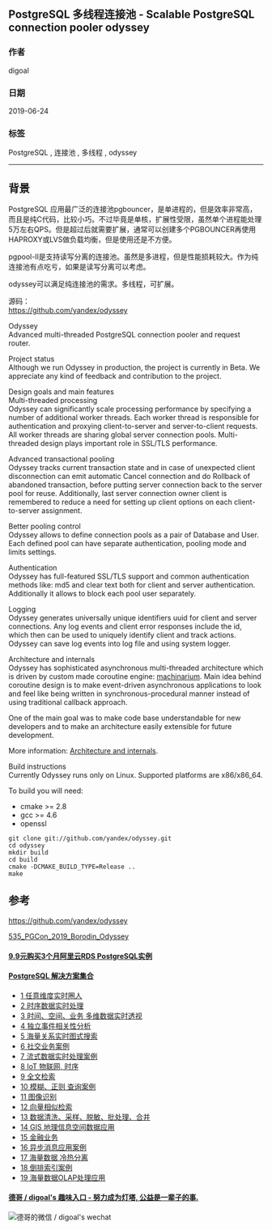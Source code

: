 ## PostgreSQL 多线程连接池 - Scalable PostgreSQL connection pooler odyssey  
              
### 作者              
digoal              
              
### 日期              
2019-06-24              
              
### 标签              
PostgreSQL , 连接池 , 多线程 , odyssey           
              
----              
              
## 背景    
PostgreSQL 应用最广泛的连接池pgbouncer，是单进程的，但是效率非常高，而且是纯C代码，比较小巧。不过毕竟是单核，扩展性受限，虽然单个进程能处理5万左右QPS。但是超过后就需要扩展，通常可以创建多个PGBOUNCER再使用HAPROXY或LVS做负载均衡，但是使用还是不方便。  
  
pgpool-II是支持读写分离的连接池。虽然是多进程，但是性能损耗较大。作为纯连接池有点吃亏，如果是读写分离可以考虑。  
  
odyssey可以满足纯连接池的需求。多线程，可扩展。  
  
源码：  
https://github.com/yandex/odyssey  
  
Odyssey  
Advanced multi-threaded PostgreSQL connection pooler and request router.  
  
Project status  
Although we run Odyssey in production, the project is currently in Beta. We appreciate any kind of feedback and contribution to the project.  
  
Design goals and main features  
Multi-threaded processing  
Odyssey can significantly scale processing performance by specifying a number of additional worker threads. Each worker thread is responsible for authentication and proxying client-to-server and server-to-client requests. All worker threads are sharing global server connection pools. Multi-threaded design plays important role in SSL/TLS performance.  
  
Advanced transactional pooling  
Odyssey tracks current transaction state and in case of unexpected client disconnection can emit automatic Cancel connection and do Rollback of abandoned transaction, before putting server connection back to the server pool for reuse. Additionally, last server connection owner client is remembered to reduce a need for setting up client options on each client-to-server assignment.  
  
Better pooling control  
Odyssey allows to define connection pools as a pair of Database and User. Each defined pool can have separate authentication, pooling mode and limits settings.  
  
Authentication  
Odyssey has full-featured SSL/TLS support and common authentication methods like: md5 and clear text both for client and server authentication. Additionally it allows to block each pool user separately.  
  
Logging  
Odyssey generates universally unique identifiers uuid for client and server connections. Any log events and client error responses include the id, which then can be used to uniquely identify client and track actions. Odyssey can save log events into log file and using system logger.  
  
Architecture and internals  
Odyssey has sophisticated asynchronous multi-threaded architecture which is driven by custom made coroutine engine: [machinarium](https://github.com/yandex/odyssey/tree/master/third_party/machinarium). Main idea behind coroutine design is to make event-driven asynchronous applications to look and feel like being written in synchronous-procedural manner instead of using traditional callback approach.  
  
One of the main goal was to make code base understandable for new developers and to make an architecture easily extensible for future development.  
  
More information: [Architecture and internals](https://github.com/yandex/odyssey/blob/master/documentation/internals.md).  
  
Build instructions  
Currently Odyssey runs only on Linux. Supported platforms are x86/x86_64.  
  
To build you will need:  
  
- cmake >= 2.8  
- gcc >= 4.6  
- openssl  
  
```  
git clone git://github.com/yandex/odyssey.git  
cd odyssey  
mkdir build  
cd build  
cmake -DCMAKE_BUILD_TYPE=Release ..  
make  
```  
  
## 参考  
https://github.com/yandex/odyssey  
      
[535_PGCon_2019_Borodin_Odyssey](20190624_01_pdf_001.pdf)    
    
  
  
  
  
  
  
  
  
  
  
  
  
  
  
  
  
  
  
  
  
  
  
  
  
  
  
  
  
  
  
  
  
  
  
  
  
  
  
  
  
  
#### [9.9元购买3个月阿里云RDS PostgreSQL实例](https://www.aliyun.com/database/postgresqlactivity "57258f76c37864c6e6d23383d05714ea")
  
  
#### [PostgreSQL 解决方案集合](https://yq.aliyun.com/topic/118 "40cff096e9ed7122c512b35d8561d9c8")
- [1 任意维度实时圈人](https://yq.aliyun.com/topic/118 "40cff096e9ed7122c512b35d8561d9c8")
- [2 时序数据实时处理](https://yq.aliyun.com/topic/118 "40cff096e9ed7122c512b35d8561d9c8")
- [3 时间、空间、业务 多维数据实时透视](https://yq.aliyun.com/topic/118 "40cff096e9ed7122c512b35d8561d9c8")
- [4 独立事件相关性分析](https://yq.aliyun.com/topic/118 "40cff096e9ed7122c512b35d8561d9c8")
- [5 海量关系实时图式搜索](https://yq.aliyun.com/topic/118 "40cff096e9ed7122c512b35d8561d9c8")
- [6 社交业务案例](https://yq.aliyun.com/topic/118 "40cff096e9ed7122c512b35d8561d9c8")
- [7 流式数据实时处理案例](https://yq.aliyun.com/topic/118 "40cff096e9ed7122c512b35d8561d9c8")
- [8 IoT 物联网, 时序](https://yq.aliyun.com/topic/118 "40cff096e9ed7122c512b35d8561d9c8")
- [9 全文检索](https://yq.aliyun.com/topic/118 "40cff096e9ed7122c512b35d8561d9c8")
- [10 模糊、正则 查询案例](https://yq.aliyun.com/topic/118 "40cff096e9ed7122c512b35d8561d9c8")
- [11 图像识别](https://yq.aliyun.com/topic/118 "40cff096e9ed7122c512b35d8561d9c8")
- [12 向量相似检索](https://yq.aliyun.com/topic/118 "40cff096e9ed7122c512b35d8561d9c8")
- [13 数据清洗、采样、脱敏、批处理、合并](https://yq.aliyun.com/topic/118 "40cff096e9ed7122c512b35d8561d9c8")
- [14 GIS 地理信息空间数据应用](https://yq.aliyun.com/topic/118 "40cff096e9ed7122c512b35d8561d9c8")
- [15 金融业务](https://yq.aliyun.com/topic/118 "40cff096e9ed7122c512b35d8561d9c8")
- [16 异步消息应用案例](https://yq.aliyun.com/topic/118 "40cff096e9ed7122c512b35d8561d9c8")
- [17 海量数据 冷热分离](https://yq.aliyun.com/topic/118 "40cff096e9ed7122c512b35d8561d9c8")
- [18 倒排索引案例](https://yq.aliyun.com/topic/118 "40cff096e9ed7122c512b35d8561d9c8")
- [19 海量数据OLAP处理应用](https://yq.aliyun.com/topic/118 "40cff096e9ed7122c512b35d8561d9c8")
  
  
#### [德哥 / digoal's 趣味入口 - 努力成为灯塔, 公益是一辈子的事.](https://github.com/digoal/blog/blob/master/README.md "22709685feb7cab07d30f30387f0a9ae")
  
  
![德哥的微信 / digoal's wechat](../pic/digoal_weixin.jpg "f7ad92eeba24523fd47a6e1a0e691b59")
  
